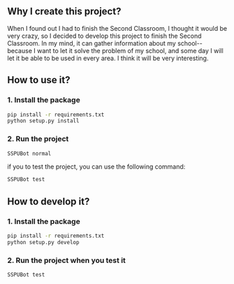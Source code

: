## Why I create this project?
When I found out I had to finish the Second Classroom, I thought it would be very crazy, so I decided to develop this project to finish the Second Classroom. In my mind, it can gather information about my school-- because I want to let it solve the problem of my school, and some day I will let it be able to be used in every area. I think it will be very interesting.
## How to use it?
### 1. Install the package
```bash
pip install -r requirements.txt
python setup.py install
```
### 2. Run the project
```bash
SSPUBot normal
```
if you to test the project, you can use the following command:
```bash
SSPUBot test
```
## How to develop it?
### 1. Install the package
```bash
pip install -r requirements.txt
python setup.py develop
```
### 2. Run the project when you test it
```bash
SSPUBot test
```